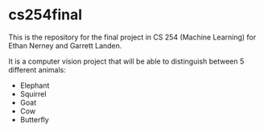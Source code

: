 # cs254final

This is the repository for the final project in CS 254 (Machine Learning) for Ethan Nerney and Garrett Landen.

It is a computer vision project that will be able to distinguish between 5 different animals:
- Elephant
- Squirrel
- Goat
- Cow
- Butterfly


